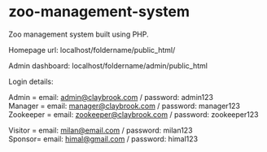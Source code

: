 # zoo-management-system

Zoo management system built using PHP.

Homepage url: localhost/foldername/public_html/
  
Admin dashboard: localhost/foldername/admin/public_html
  
Login details:

Admin = email: admin@claybrook.com / password: admin123 <br>
Manager = email: manager@claybrook.com / password: manager123 <br>
Zookeeper = email: zookeeper@claybrook.com / password: zookeeper123 <br>

Visitor = email: milan@email.com / password: milan123 <br>
Sponsor= email: himal@gmail.com / password: himal123 <br>
